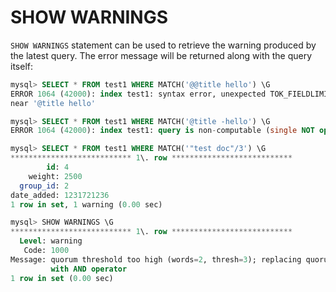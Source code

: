 # SHOW WARNINGS

`SHOW WARNINGS` statement can be used to retrieve the warning produced by the latest query. The error message will be returned along with the query itself:

```sql
mysql> SELECT * FROM test1 WHERE MATCH('@@title hello') \G
ERROR 1064 (42000): index test1: syntax error, unexpected TOK_FIELDLIMIT
near '@title hello'

mysql> SELECT * FROM test1 WHERE MATCH('@title -hello') \G
ERROR 1064 (42000): index test1: query is non-computable (single NOT operator)

mysql> SELECT * FROM test1 WHERE MATCH('"test doc"/3') \G
*************************** 1\. row ***************************
        id: 4
    weight: 2500
  group_id: 2
date_added: 1231721236
1 row in set, 1 warning (0.00 sec)

mysql> SHOW WARNINGS \G
*************************** 1\. row ***************************
  Level: warning
   Code: 1000
Message: quorum threshold too high (words=2, thresh=3); replacing quorum operator
         with AND operator
1 row in set (0.00 sec)
```
<!-- proofread -->